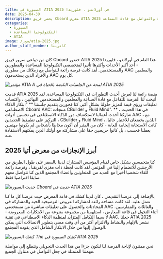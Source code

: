 ```yaml
---
title: السبورة في ATIA 2025 في أورلاندو ، فلوريدا
date: 2025-04-30
description: يحضر فريق Cboard معرض ATIA 2025 في أورلاندو بولاية فلوريدا لعرض حلولهم التكنولوجية المساعدة والتواصل مع قادة الصناعة.
categories:
  - السبورة
  - التكنولوجيا المساعدة
  - ATIA
image: /صور/atia-2025.jpg
author_staff_member: كاترينا
---
```


كان من دواعي سرور فريق Cboard حضور ATIA 2025 هذا العام في أورلاندو ، فلوريدا - أحد أكبر الأحداث وأكثرها تأثيرا لمتخصصي التكنولوجيا المساعدة والمطورين والمستخدمين. لقد كانت فرصة رائعة للتواصل مع زملائك من مطوري AAC والمعلمين والأفراد الذين يستخدمون AAC كل يوم.

![مؤتمر ATIA](/images/atia-2025-session.jpg) _A لمحة عن الجلسات النابضة بالحياة في ATIA 2025_

قدمت ATIA 2025 منصة رائعة لنا لعرض أحدث التطورات في التكنولوجيا المساعدة. لقد أتيحت لنا الفرصة للتفاعل مع قادة الصناعة والمعلمين والمستخدمين النهائيين ، واكتساب تعليقات ورؤى قيمة لتعزيز حلولنا بشكل أكبر.
كنا فخورين بتقديم جلستنا \*\* "ابتكار الذكاء الاصطناعي Cboard AAC: منتجات CBuilder و Fluid Mind". \*\* في هذا الحديث ، شاركنا أحدث أعمالنا لاستكشاف دور الذكاء الاصطناعي في تحسين أدوات AAC ، مع التركيز على تطبيقينا الجديدين ، CBuilder و Fluid Mind ، اللذين يخضعان للاختبار حاليا. كانت الاستجابة إيجابية للغاية - كان من المثير أن أكون محاطا بأشخاص لم يكونوا مهتمين بعملنا فحسب ، بل كانوا حريصين حقا على مشاركته مع أولئك الذين يمكنهم الاستفادة منه.

## أبرز الإنجازات من معرض أتيا 2025

كنا متحمسين بشكل خاص لقيام المؤسس المشارك لدينا بالسفر على طول الطريق من الأرجنتين للانضمام إلينا في المؤتمر. لقد كانت لحظة ذات مغزى لفريقنا ، وفرصة رائعة للقاء شخصيا أخيرا مع العديد من المتعاونين وأعضاء المجتمع الذين كنا نتواصل معهم سابقا افتراضيا فقط.

![حديث السبورة](/images/atia-2025-conference.jpg) _Cboard حديث في ATIA 2025_

بالإضافة إلى عرضنا التقديمي ، كان لدينا كشك في قاعة المعرض حيث عرضنا كل ما كنا نعمل عليه. لقد كانت مساحة رائعة لمشاركة العروض التوضيحية الحية والمشاركة في المحادثات والحصول على تعليقات مباشرة من مستخدمي AAC والعائلات والممارسين. أثناء التجول في قاعة المعارض ، استلهمنا من مجموعة متنوعة من الابتكارات المعروضة - لا سيما التكامل المتزايد لمنظمة الذكاء الاصطناعي في تقنية AAC.
جعلنا ATIA 2025 نشعر بالإلهام والنشاط والالتزام أكثر من أي وقت مضى بتطوير الاتصالات التي يمكن الوصول إليها من خلال الابتكار الشامل الذي يقوده المجتمع.

![كشك السبورة](/images/atia-2025-booth.jpg) _The كشك السبورة في ATIA 2025_

نحن ممتنون لإتاحة الفرصة لنا لنكون جزءا من هذا الحدث التحويلي ونتطلع إلى مواصلة مهمتنا المتمثلة في جعل التواصل في متناول الجميع.
